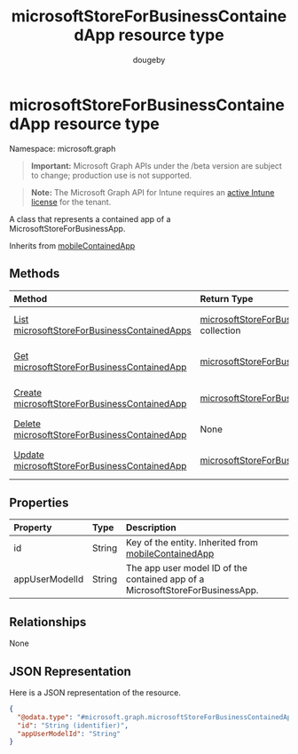 ﻿---
title: "microsoftStoreForBusinessContainedApp resource type"
description: "A class that represents a contained app of a MicrosoftStoreForBusinessApp."
author: "dougeby"
localization_priority: Normal
ms.prod: "intune"
doc_type: resourcePageType
---

# microsoftStoreForBusinessContainedApp resource type

Namespace: microsoft.graph

> **Important:** Microsoft Graph APIs under the /beta version are subject to change; production use is not supported.

> **Note:** The Microsoft Graph API for Intune requires an [active Intune license](https://go.microsoft.com/fwlink/?linkid=839381) for the tenant.

A class that represents a contained app of a MicrosoftStoreForBusinessApp.

Inherits from [mobileContainedApp](../resources/intune-apps-mobilecontainedapp.md)

## Methods

| Method                                                                                                             | Return Type                                                                                                           | Description                                                                                                                                                  |
| :----------------------------------------------------------------------------------------------------------------- | :-------------------------------------------------------------------------------------------------------------------- | :----------------------------------------------------------------------------------------------------------------------------------------------------------- |
| [List microsoftStoreForBusinessContainedApps](../api/intune-apps-microsoftstoreforbusinesscontainedapp-list.md)    | [microsoftStoreForBusinessContainedApp](../resources/intune-apps-microsoftstoreforbusinesscontainedapp.md) collection | List properties and relationships of the [microsoftStoreForBusinessContainedApp](../resources/intune-apps-microsoftstoreforbusinesscontainedapp.md) objects. |
| [Get microsoftStoreForBusinessContainedApp](../api/intune-apps-microsoftstoreforbusinesscontainedapp-get.md)       | [microsoftStoreForBusinessContainedApp](../resources/intune-apps-microsoftstoreforbusinesscontainedapp.md)            | Read properties and relationships of the [microsoftStoreForBusinessContainedApp](../resources/intune-apps-microsoftstoreforbusinesscontainedapp.md) object.  |
| [Create microsoftStoreForBusinessContainedApp](../api/intune-apps-microsoftstoreforbusinesscontainedapp-create.md) | [microsoftStoreForBusinessContainedApp](../resources/intune-apps-microsoftstoreforbusinesscontainedapp.md)            | Create a new [microsoftStoreForBusinessContainedApp](../resources/intune-apps-microsoftstoreforbusinesscontainedapp.md) object.                              |
| [Delete microsoftStoreForBusinessContainedApp](../api/intune-apps-microsoftstoreforbusinesscontainedapp-delete.md) | None                                                                                                                  | Deletes a [microsoftStoreForBusinessContainedApp](../resources/intune-apps-microsoftstoreforbusinesscontainedapp.md).                                        |
| [Update microsoftStoreForBusinessContainedApp](../api/intune-apps-microsoftstoreforbusinesscontainedapp-update.md) | [microsoftStoreForBusinessContainedApp](../resources/intune-apps-microsoftstoreforbusinesscontainedapp.md)            | Update the properties of a [microsoftStoreForBusinessContainedApp](../resources/intune-apps-microsoftstoreforbusinesscontainedapp.md) object.                |

## Properties

| Property       | Type   | Description                                                                                            |
| :------------- | :----- | :----------------------------------------------------------------------------------------------------- |
| id             | String | Key of the entity. Inherited from [mobileContainedApp](../resources/intune-apps-mobilecontainedapp.md) |
| appUserModelId | String | The app user model ID of the contained app of a MicrosoftStoreForBusinessApp.                          |

## Relationships

None

## JSON Representation

Here is a JSON representation of the resource.

<!-- {
  "blockType": "resource",
  "keyProperty": "id",
  "@odata.type": "microsoft.graph.microsoftStoreForBusinessContainedApp"
}
-->

```json
{
  "@odata.type": "#microsoft.graph.microsoftStoreForBusinessContainedApp",
  "id": "String (identifier)",
  "appUserModelId": "String"
}
```
